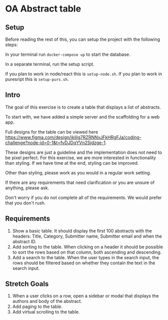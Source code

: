 # OA Abstract table 

## Setup

Before reading the rest of this, you can setup the project with the following steps: 

In your terminal run `docker-compose up` to start the database.

In a separate terminal, run the setup script. 

If you plan to work in node/react this is `setup-node.sh`. If you plan to work in puresript this is `setup-purs.sh`.

## Intro

The goal of this exercise is to create a table that displays a list of abstracts.

To start with, we have added a simple server and the scaffolding for a web app. 

Full designs for the table can be viewed here https://www.figma.com/design/ikljIg7RZRNNvJFkHRgFJa/coding-challenge?node-id=0-1&t=fvDJDqYVn2Sjdzge-1. 

These designs are just a guideline and the implementation does not need to be pixel perfect. For this exercise, we are more interested in functionality than styling. If we have time at the end, styling can be improved. 

Other than styling, please work as you would in a regular work setting. 

If there are any requirements that need clarification or you are unsure of anything, please ask.

Don't worry if you do not complete all of the requirements. We would prefer that you don't rush. 

## Requirements

1. Show a basic table. It should display the first 100 abstracts with the headers: Title, Category, Submitter name, Submitter email and when the abstract ID.
2. Add sorting to the table. When clicking on a header it should be possible to sort the rows based on that column, both ascending and descending.
3. Add a search to the table. When the user types in the search input, the rows should be filtered based on whether they contain the text in the search input.

## Stretch Goals

1. When a user clicks on a row, open a sidebar or modal that displays the authors and body of the abstract.
2. Add paging to the table. 
3. Add virtual scrolling to the table.

